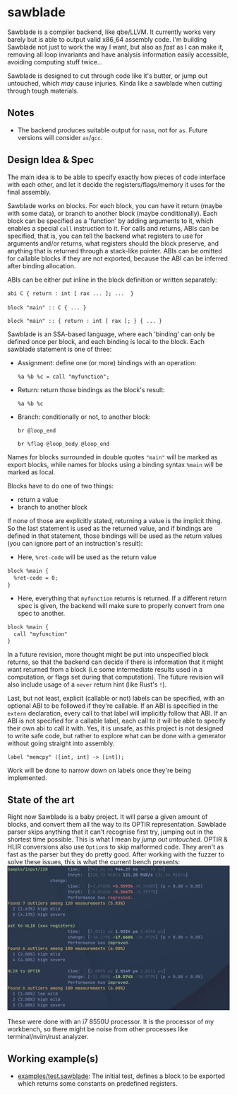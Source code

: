 # sawblade

Sawblade is a compiler backend, like qbe/LLVM. It currently works very barely but is able to output valid x86_64 assembly code.
I'm building Sawblade not just to work the way I want, but also as *fast* as I can make it, removing all loop invariants and
have analysis information easily accessible, avoiding computing stuff twice...

Sawblade is designed to cut through code like it's butter, or jump out untouched, which *may* cause injuries. 
Kinda like a sawblade when cutting through tough materials.

## Notes

- The backend produces suitable output for `nasm`, not for `as`. Future versions will consider `as`/`gcc`.

## Design Idea & Spec

The main idea is to be able to specify exactly how pieces of code interface with each other, and let it decide
the registers/flags/memory it uses for the final assembly. 

Sawblade works on blocks. For each block, you can have it return (maybe with some data), or branch to another block (maybe conditionally). Each block can be specified
as a 'function' by adding arguments to it, which enables a special `call` instruction to it. For calls and returns, ABIs can be specified, that is, you can tell the
backend what registers to use for arguments and/or returns, what registers should the block preserve, and anything that is returned through a stack-like pointer. ABIs can
be omitted for callable blocks if they are not exported, because the ABI can be inferred after binding allocation.


ABIs can be either put inline in the block definition or written separately:


```sawblade
abi C { return : int [ rax ... ]; ...  }

block "main" :: C { ... }
```

```sawblade
block "main" :: { return : int [ rax ]; } { ... }
```


Sawblade is an SSA-based language, where each 'binding' can only be defined once per block, and each binding is local to the block. 
Each sawblade statement is one of three:

  - Assignment: define one (or more) bindings with an operation:
    ```sawblade
    %a %b %c = call "myfunction";
    ```
  - Return: return those bindings as the block's result:
    ```sawblade
    %a %b %c
    ```
  - Branch: conditionally or not, to another block:
    ```sawblade
    br @loop_end
    ```
    ```sawblade
    br %flag @loop_body @loop_end
    ```


Names for blocks surrounded in double quotes `"main"` will be marked as export blocks, while  names for blocks using a binding syntax `%main` will be marked as local.

Blocks have to do one of two things:
  - return a value
  - branch to another block

If none of those are explicitly stated, returning a value is the implicit thing. So the last statement is used as the returned value, and if bindings are defined
in that statement, those bindings will be used as the return values (you can ignore part of an instruction's result):

- Here, `%ret-code` will be used as the return value
```sawblade
block %main {
  %ret-code = 0;
}
```
- Here, everything that `myfunction` returns is returned. If a different return spec is given, the backend will make sure to properly convert from one spec to another.
```sawblade
block %main {
  call "myfunction"
}
```

In a future revision, more thought might be put into unspecified block returns, so that the backend can decide if there is information that it might want
returned from a block (i.e some intermediate results used in a computation, or flags set during that computation). The future revision will also include usage
of a `never` return hint (like Rust's `!`).


Last, but not least, explicit (callable or not) labels can be specified, with an optional ABI to be followed if they're callable. If an ABI is specified in the `extern` declaration, every
call to that label will implicitly follow that ABI. If an ABI is not specified for a callable label, each call to it will be able to specify their own abi to call it with. Yes, it is unsafe, as this
project is not designed to write safe code, but rather to explore what can be done with a generator without going straight into assembly.

```sawblade
label "memcpy" ([int, int] -> [int]);
```

Work will be done to narrow down on labels once they're being implemented.

## State of the art

Right now Sawblade is a baby project. It will parse a given amount of blocks, and convert them all the way to its OPTIR representation.
Sawblade parser skips anything that it can't recognise first try, jumping out in the shortest time possible. This is what I mean by *jump out untouched*.
OPTIR & HLIR conversions also use `Option`s to skip malformed code. They aren't as fast as the parser but they do pretty good.
After working with the fuzzer to solve these issues, this is what the current bench presents:
![cold start bench](./screenshots/criterion-cold.png)

These were done with an i7 8550U processor. It is the processor of my workbench, so there might be noise from other processes like terminal/nvim/rust analyzer.


## Working example(s)

- [examples/test.sawblade](./examples/test.sawblade): The initial test, defines a block to be exported which returns some constants on predefined registers.
